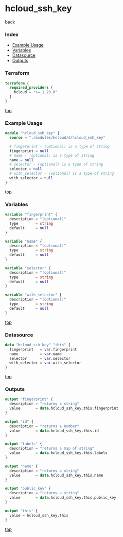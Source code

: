 # hcloud_ssh_key

[back](../hcloud.md)

### Index

- [Example Usage](#example-usage)
- [Variables](#variables)
- [Datasource](#datasource)
- [Outputs](#outputs)

### Terraform

```terraform
terraform {
  required_providers {
    hcloud = ">= 1.23.0"
  }
}
```

[top](#index)

### Example Usage

```terraform
module "hcloud_ssh_key" {
  source = "./modules/hcloud/d/hcloud_ssh_key"

  # fingerprint - (optional) is a type of string
  fingerprint = null
  # name - (optional) is a type of string
  name = null
  # selector - (optional) is a type of string
  selector = null
  # with_selector - (optional) is a type of string
  with_selector = null
}
```

[top](#index)

### Variables

```terraform
variable "fingerprint" {
  description = "(optional)"
  type        = string
  default     = null
}

variable "name" {
  description = "(optional)"
  type        = string
  default     = null
}

variable "selector" {
  description = "(optional)"
  type        = string
  default     = null
}

variable "with_selector" {
  description = "(optional)"
  type        = string
  default     = null
}
```

[top](#index)

### Datasource

```terraform
data "hcloud_ssh_key" "this" {
  fingerprint   = var.fingerprint
  name          = var.name
  selector      = var.selector
  with_selector = var.with_selector
}
```

[top](#index)

### Outputs

```terraform
output "fingerprint" {
  description = "returns a string"
  value       = data.hcloud_ssh_key.this.fingerprint
}

output "id" {
  description = "returns a number"
  value       = data.hcloud_ssh_key.this.id
}

output "labels" {
  description = "returns a map of string"
  value       = data.hcloud_ssh_key.this.labels
}

output "name" {
  description = "returns a string"
  value       = data.hcloud_ssh_key.this.name
}

output "public_key" {
  description = "returns a string"
  value       = data.hcloud_ssh_key.this.public_key
}

output "this" {
  value = hcloud_ssh_key.this
}
```

[top](#index)